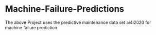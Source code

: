 # Machine-Failure-Predictions
The above Project uses the predictive maintenance data set ai4i2020 for machine failure prediction
